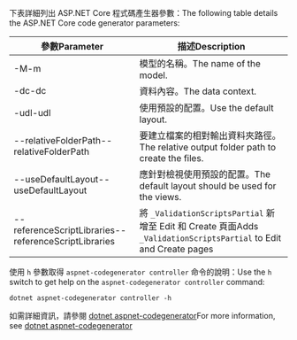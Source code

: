 <span data-ttu-id="17225-101">下表詳細列出 ASP.NET Core 程式碼產生器參數：</span><span class="sxs-lookup"><span data-stu-id="17225-101">The following table details the ASP.NET Core code generator parameters:</span></span>

| <span data-ttu-id="17225-102">參數</span><span class="sxs-lookup"><span data-stu-id="17225-102">Parameter</span></span>               | <span data-ttu-id="17225-103">描述</span><span class="sxs-lookup"><span data-stu-id="17225-103">Description</span></span>|
| ----------------- | ------------ |
| <span data-ttu-id="17225-104">-M</span><span class="sxs-lookup"><span data-stu-id="17225-104">-m</span></span>  | <span data-ttu-id="17225-105">模型的名稱。</span><span class="sxs-lookup"><span data-stu-id="17225-105">The name of the model.</span></span> |
| <span data-ttu-id="17225-106">-dc</span><span class="sxs-lookup"><span data-stu-id="17225-106">-dc</span></span>  | <span data-ttu-id="17225-107">資料內容。</span><span class="sxs-lookup"><span data-stu-id="17225-107">The data context.</span></span> |
| <span data-ttu-id="17225-108">-udl</span><span class="sxs-lookup"><span data-stu-id="17225-108">-udl</span></span> | <span data-ttu-id="17225-109">使用預設的配置。</span><span class="sxs-lookup"><span data-stu-id="17225-109">Use the default layout.</span></span> |
| <span data-ttu-id="17225-110">--relativeFolderPath</span><span class="sxs-lookup"><span data-stu-id="17225-110">--relativeFolderPath</span></span> | <span data-ttu-id="17225-111">要建立檔案的相對輸出資料夾路徑。</span><span class="sxs-lookup"><span data-stu-id="17225-111">The relative output folder path to create the files.</span></span> |
| <span data-ttu-id="17225-112">--useDefaultLayout</span><span class="sxs-lookup"><span data-stu-id="17225-112">--useDefaultLayout</span></span> | <span data-ttu-id="17225-113">應針對檢視使用預設的配置。</span><span class="sxs-lookup"><span data-stu-id="17225-113">The default layout should be used for the views.</span></span> |
| <span data-ttu-id="17225-114">--referenceScriptLibraries</span><span class="sxs-lookup"><span data-stu-id="17225-114">--referenceScriptLibraries</span></span> | <span data-ttu-id="17225-115">將 `_ValidationScriptsPartial` 新增至 Edit 和 Create 頁面</span><span class="sxs-lookup"><span data-stu-id="17225-115">Adds `_ValidationScriptsPartial` to Edit and Create pages</span></span> |

<span data-ttu-id="17225-116">使用 `h` 參數取得 `aspnet-codegenerator controller` 命令的說明：</span><span class="sxs-lookup"><span data-stu-id="17225-116">Use the `h` switch to get help on the `aspnet-codegenerator controller` command:</span></span>

```dotnetcli
dotnet aspnet-codegenerator controller -h
```

<span data-ttu-id="17225-117">如需詳細資訊，請參閱 [dotnet aspnet-codegenerator](xref:fundamentals/tools/dotnet-aspnet-codegenerator)</span><span class="sxs-lookup"><span data-stu-id="17225-117">For more information, see [dotnet aspnet-codegenerator](xref:fundamentals/tools/dotnet-aspnet-codegenerator)</span></span>
